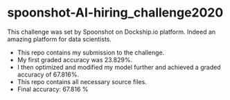 # spoonshot-AI-hiring_challenge2020

This challenge was set by Spoonshot on Dockship.io platform. Indeed an amazing platform for data scientists.

- This repo contains my submission to the challenge.
- My first graded accuracy was 23.829%.
- I then optimized and modified my model further and achieved a graded accuracy of 67.816%.
- This repo contains all necessary source files.
- Final accuracy: 67.816 %

